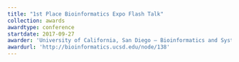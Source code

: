 ```yaml
---
title: "1st Place Bioinformatics Expo Flash Talk"
collection: awards
awardtype: conference
startdate: 2017-09-27
awarder: 'University of California, San Diego — Bioinformatics and Systems Biology'
awardurl: 'http://bioinformatics.ucsd.edu/node/138'
---
```

